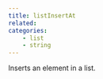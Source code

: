 ```yaml
---
title: listInsertAt
related:
categories:
    - list
    - string
---
```


Inserts an element in a list.